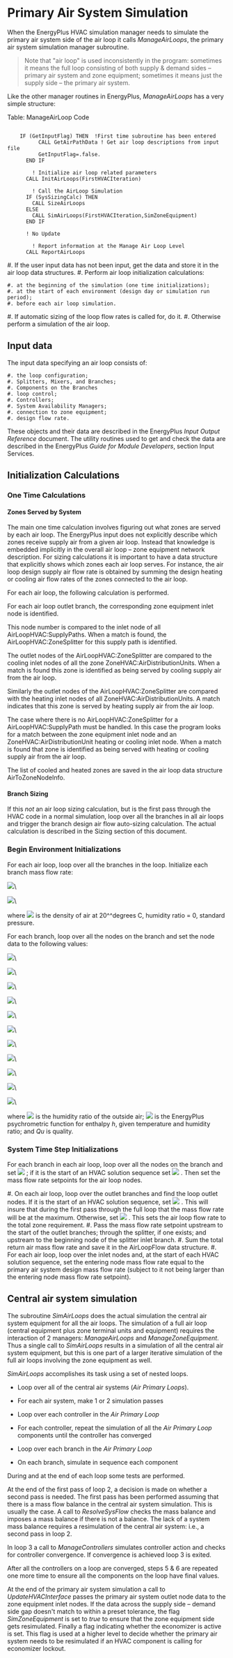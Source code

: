 # Primary Air System Simulation

When the EnergyPlus HVAC simulation manager needs to simulate the primary air system side of the air loop it calls *ManageAirLoops*, the primary air system simulation manager subroutine.

> Note that "air loop" is used inconsistently in the program: sometimes it means the full loop consisting of both supply & demand sides – primary air system and zone equipment; sometimes it means just the supply side – the primary air system.

Like the other manager routines in EnergyPlus, *ManageAirLoops* has a very simple structure:

Table: ManageAirLoop Code

~~~~~~~~~~~~~~~~~~~~

    IF (GetInputFlag) THEN  !First time subroutine has been entered
          CALL GetAirPathData ! Get air loop descriptions from input file
          GetInputFlag=.false.
      END IF

        ! Initialize air loop related parameters
      CALL InitAirLoops(FirstHVACIteration)

        ! Call the AirLoop Simulation
      IF (SysSizingCalc) THEN
        CALL SizeAirLoops
      ELSE
        CALL SimAirLoops(FirstHVACIteration,SimZoneEquipment)
      END IF

      ! No Update

        ! Report information at the Manage Air Loop Level
      CALL ReportAirLoops
~~~~~~~~~~~~~~~~~~~~

#. If the user input data has not been input, get the data and store it in the air loop data structures.
#. Perform air loop initialization calculations:

    #. at the beginning of the simulation (one time initializations);
    #. at the start of each environment (design day or simulation run period);
    #. before each air loop simulation.

#. If automatic sizing of the loop flow rates is called for, do it.
#. Otherwise perform a simulation of the air loop.

## Input data

The input data specifying an air loop consists of:

    #. the loop configuration;
    #. Splitters, Mixers, and Branches;
    #. Components on the Branches
    #. loop control;
    #. Controllers;
    #. System Availability Managers;
    #. connection to zone equipment;
    #. design flow rate.

These objects and their data are described in the EnergyPlus *Input Output Reference* document. The utility routines used to get and check the data are described in the EnergyPlus *Guide for Module Developers*, section Input Services.

## Initialization Calculations

### One Time Calculations

#### Zones Served by System

The main one time calculation involves figuring out what zones are served by each air loop. The EnergyPlus input does not explicitly describe which zones receive supply air from a given air loop. Instead that knowledge is embedded implicitly in the overall air loop – zone equipment network description. For sizing calculations it is important to have a data structure that explicitly shows which zones each air loop serves. For instance, the air loop design supply air flow rate is obtained by summing the design heating or cooling air flow rates of the zones connected to the air loop.

For each air loop, the following calculation is performed.

For each air loop outlet branch, the corresponding zone equipment inlet node is identified.

This node number is compared to the inlet node of all AirLoopHVAC:SupplyPaths. When a match is found, the AirLoopHVAC:ZoneSplitter for this supply path is identified.

The outlet nodes of the AirLoopHVAC:ZoneSplitter are compared to the cooling inlet nodes of all the zone ZoneHVAC:AirDistributionUnits. When a match is found this zone is identified as being served by cooling supply air from the air loop.

Similarly the outlet nodes of the AirLoopHVAC:ZoneSplitter are compared with the heating inlet nodes of all ZoneHVAC:AirDistributionUnits. A match indicates that this zone is served by heating supply air from the air loop.

The case where there is no AirLoopHVAC:ZoneSplitter for a AirLoopHVAC:SupplyPath must be handled. In this case the program looks for a match between the zone equipment inlet node and an ZoneHVAC:AirDistributionUnit heating or cooling inlet node. When a match is found that zone is identified as being served with heating or cooling supply air from the air loop.

The list of cooled and heated zones are saved in the air loop data structure AirToZoneNodeInfo.

#### Branch Sizing

If this *not* an air loop sizing calculation, but is the first pass through the HVAC code in a normal simulation, loop over all the branches in all air loops and trigger the branch design air flow auto-sizing calculation. The actual calculation is described in the Sizing section of this document.

### Begin Environment Initializations

For each air loop, loop over all the branches in the loop. Initialize each branch mass flow rate:

![](media/image1856.png)\


![](media/image1857.png)\


where ![](media/image1858.png)  is the density of air at 20^^degrees C, humidity ratio = 0, standard pressure.

For each branch, loop over all the nodes on the branch and set the node data to the following values:

![](media/image1859.png)\


![](media/image1860.png)\


![](media/image1861.png)\


![](media/image1862.png)\


![](media/image1863.png)\


![](media/image1864.png)\


![](media/image1865.png)\


![](media/image1866.png)\


![](media/image1867.png)\


![](media/image1868.png)\


![](media/image1869.png)\


where ![](media/image1870.png)  is the humidity ratio of the outside air; ![](media/image1871.png) is the EnergyPlus psychrometric function for enthalpy *h*, given temperature and humidity ratio; and *Qu* is quality.

### System Time Step Initializations

For each branch in each air loop, loop over all the nodes on the branch and set ![](media/image1872.png) ; if it is the start of an HVAC solution sequence set ![](media/image1873.png) . Then set the mass flow rate setpoints for the air loop nodes.

#. On each air loop, loop over the outlet branches and find the loop outlet nodes. If it is the start of an HVAC solution sequence, set ![](media/image1874.png) . This will insure that during the first pass through the full loop that the mass flow rate will be at the maximum. Otherwise, set ![](media/image1875.png) . This sets the air loop flow rate to the total zone requirement.
#. Pass the mass flow rate setpoint upstream to the start of the outlet branches; through the splitter, if one exists; and upstream to the beginning node of the splitter inlet branch.
#. Sum the total return air mass flow rate and save it in the AirLoopFlow data structure.
#. For each air loop, loop over the inlet nodes and, at the start of each HVAC solution sequence, set the entering node mass flow rate equal to the primary air system design mass flow rate (subject to it not being larger than the entering node mass flow rate setpoint).

## Central air system simulation

The subroutine *SimAirLoops* does the actual simulation the central air system equipment for all the air loops. The simulation of a full air loop (central equipment plus zone terminal units and equipment) requires the interaction of 2 managers: *ManageAirLoops* and *ManageZoneEquipment*. Thus a single call to *SimAirLoops* results in a simulation of all the central air system equipment, but this is one part of a larger iterative simulation of the full air loops involving the zone equipment as well.

*SimAirLoops* accomplishes its task using a set of nested loops.

- Loop over all of the central air systems (*Air Primary Loops*).

- For each air system, make 1 or 2 simulation passes

- Loop over each controller in the *Air Primary Loop*

- For each controller, repeat the simulation of all the *Air Primary Loop* components until the controller has converged

- Loop over each branch in the *Air Primary Loop*

- On each branch, simulate in sequence each component

During and at the end of each loop some tests are performed.

At the end of the first pass of loop 2, a decision is made on whether a second pass is needed. The first pass has been performed assuming that there is a mass flow balance in the central air system simulation. This is usually the case. A call to *ResolveSysFlow* checks the mass balance and imposes a mass balance if there is not a balance. The lack of a system mass balance requires a resimulation of the central air system: i.e., a second pass in loop 2.

In loop 3 a call to *ManageControllers* simulates controller action and checks for controller convergence. If convergence is achieved loop 3 is exited.

After all the controllers on a loop are converged,  steps 5 & 6 are repeated one more time to ensure all the components on the loop have final values.

At the end of the primary air system simulation a call to *UpdateHVACInterface* passes the primary air system outlet node data to the zone equipment inlet nodes. If the data across the supply side – demand side gap doesn't match to within a preset tolerance, the flag *SimZoneEquipment* is set to *true* to ensure that the zone equipment side gets resimulated. Finally a flag indicating whether the economizer is active is set. This flag is used at a higher level to decide whether the primary air system needs to be resimulated if an HVAC component is calling for economizer lockout.